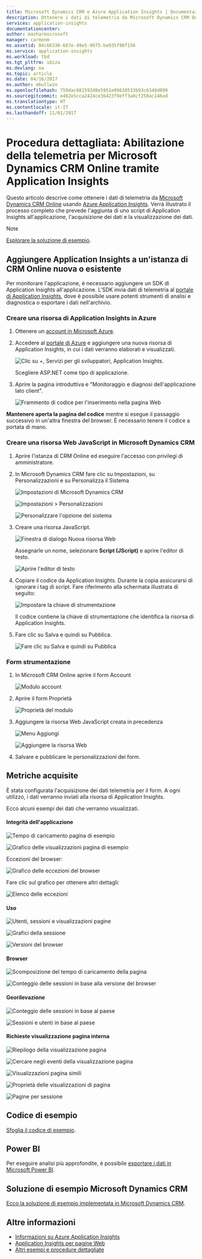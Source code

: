 ```yaml
---
title: Microsoft Dynamics CRM e Azure Application Insights | Documentazione Microsoft
description: Ottenere i dati di telemetria da Microsoft Dynamics CRM Online tramite Application Insights. Procedura dettagliate relative a installazione, recupero dei dati, visualizzazione ed esportazione.
services: application-insights
documentationcenter: 
author: mazharmicrosoft
manager: carmonm
ms.assetid: 04c66338-687e-49e5-9975-be935f98f156
ms.service: application-insights
ms.workload: tbd
ms.tgt_pltfrm: ibiza
ms.devlang: na
ms.topic: article
ms.date: 04/16/2017
ms.author: mbullwin
ms.openlocfilehash: 759dac681592d0e5951e09638533b93c6348d899
ms.sourcegitcommit: e462e5cca2424ce36423f9eff3a0cf250ac146ad
ms.translationtype: HT
ms.contentlocale: it-IT
ms.lasthandoff: 11/01/2017
---
```

# <a name="walkthrough-enabling-telemetry-for-microsoft-dynamics-crm-online-using-application-insights"></a>Procedura dettagliata: Abilitazione della telemetria per Microsoft Dynamics CRM Online tramite Application Insights
Questo articolo descrive come ottenere i dati di telemetria da [Microsoft Dynamics CRM Online](https://www.dynamics.com/) usando [Azure Application Insights](https://azure.microsoft.com/services/application-insights/). Verrà illustrato il processo completo che prevede l'aggiunta di uno script di Application Insights all'applicazione, l'acquisizione dei dati e la visualizzazione dei dati.

> [!NOTE]
> [Esplorare la soluzione di esempio](https://dynamicsandappinsights.codeplex.com/).
> 
> 

## <a name="add-application-insights-to-new-or-existing-crm-online-instance"></a>Aggiungere Application Insights a un'istanza di CRM Online nuova o esistente
Per monitorare l'applicazione, è necessario aggiungere un SDK di Application Insights all'applicazione. L'SDK invia dati di telemetria al [portale di Application Insights](https://portal.azure.com), dove è possibile usare potenti strumenti di analisi e diagnostica o esportare i dati nell'archivio.

### <a name="create-an-application-insights-resource-in-azure"></a>Creare una risorsa di Application Insights in Azure
1. Ottenere un [account in Microsoft Azure](http://azure.com/pricing). 
2. Accedere al [portale di Azure](https://portal.azure.com) e aggiungere una nuova risorsa di Application Insights, in cui i dati verranno elaborati e visualizzati.
   
    ![Clic su +, Servizi per gli sviluppatori, Application Insights.](./media/app-insights-sample-mscrm/01.png)
   
    Scegliere ASP.NET come tipo di applicazione.
3. Aprire la pagina introduttiva e "Monitoraggio e diagnosi dell'applicazione lato client".
   
    ![Frammento di codice per l'inserimento nella pagina Web](./media/app-insights-sample-mscrm/03.png)

**Mantenere aperta la pagina del codice** mentre si esegue il passaggio successivo in un'altra finestra del browser. È necessario tenere il codice a portata di mano. 

### <a name="create-a-javascript-web-resource-in-microsoft-dynamics-crm"></a>Creare una risorsa Web JavaScript in Microsoft Dynamics CRM
1. Aprire l'istanza di CRM Online ed eseguire l'accesso con privilegi di amministratore.
2. In Microsoft Dynamics CRM fare clic su Impostazioni, su Personalizzazioni e su Personalizza il Sistema
   
    ![Impostazioni di Microsoft Dynamics CRM](./media/app-insights-sample-mscrm/04.png)
   
    ![Impostazioni > Personalizzazioni](./media/app-insights-sample-mscrm/05.png)

    ![Personalizzare l'opzione del sistema](./media/app-insights-sample-mscrm/06.png)

1. Creare una risorsa JavaScript.
   
    ![Finestra di dialogo Nuova risorsa Web](./media/app-insights-sample-mscrm/07.png)
   
    Assegnarle un nome, selezionare **Script (JScript)** e aprire l'editor di testo.
   
    ![Aprire l'editor di testo](./media/app-insights-sample-mscrm/08.png)
2. Copiare il codice da Application Insights. Durante la copia assicurarsi di ignorare i tag di script. Fare riferimento alla schermata illustrata di seguito:
   
    ![Impostare la chiave di strumentazione](./media/app-insights-sample-mscrm/09.png)
   
    Il codice contiene la chiave di strumentazione che identifica la risorsa di Application Insights.
3. Fare clic su Salva e quindi su Pubblica.
   
    ![Fare clic su Salva e quindi su Pubblica](./media/app-insights-sample-mscrm/10.png)

### <a name="instrument-forms"></a>Form strumentazione
1. In Microsoft CRM Online aprire il form Account
   
    ![Modulo account](./media/app-insights-sample-mscrm/11.png)
2. Aprire il form Proprietà
   
    ![Proprietà del modulo](./media/app-insights-sample-mscrm/12.png)
3. Aggiungere la risorsa Web JavaScript creata in precedenza
   
    ![Menu Aggiungi](./media/app-insights-sample-mscrm/13.png)
   
    ![Aggiungere la risorsa Web](./media/app-insights-sample-mscrm/14.png)
4. Salvare e pubblicare le personalizzazioni dei form.

## <a name="metrics-captured"></a>Metriche acquisite
È stata configurata l'acquisizione dei dati telemetria per il form. A ogni utilizzo, i dati verranno inviati alla risorsa di Application Insights.

Ecco alcuni esempi dei dati che verranno visualizzati.

#### <a name="application-health"></a>Integrità dell'applicazione
![Tempo di caricamento pagina di esempio](./media/app-insights-sample-mscrm/15.png)

![Grafico delle visualizzazioni pagina di esempio](./media/app-insights-sample-mscrm/16.png)

Eccezioni del browser:

![Grafico delle eccezioni del browser](./media/app-insights-sample-mscrm/17.png)

Fare clic sul grafico per ottenere altri dettagli:

![Elenco delle eccezioni](./media/app-insights-sample-mscrm/18.png)

#### <a name="usage"></a>Uso
![Utenti, sessioni e visualizzazioni pagine](./media/app-insights-sample-mscrm/19.png)

![Grafici della sessione](./media/app-insights-sample-mscrm/20.png)

![Versioni del browser](./media/app-insights-sample-mscrm/21.png)

#### <a name="browsers"></a>Browser
![Scomposizione del tempo di caricamento della pagina](./media/app-insights-sample-mscrm/22.png)

![Conteggio delle sessioni in base alla versione del browser](./media/app-insights-sample-mscrm/23.png)

#### <a name="geolocation"></a>Georilevazione
![Conteggio delle sessioni in base al paese](./media/app-insights-sample-mscrm/24.png)

![Sessioni e utenti in base al paese](./media/app-insights-sample-mscrm/25.png)

#### <a name="inside-page-view-request"></a>Richieste visualizzazione pagina interna
![Riepilogo della visualizzazione pagina](./media/app-insights-sample-mscrm/26.png)

![Cercare negli eventi della visualizzazione pagina](./media/app-insights-sample-mscrm/27.png)

![Visualizzazioni pagina simili](./media/app-insights-sample-mscrm/28.png)

![Proprietà delle visualizzazioni di pagina](./media/app-insights-sample-mscrm/29.png)

![Pagine per sessione](./media/app-insights-sample-mscrm/30.png)

## <a name="sample-code"></a>Codice di esempio
[Sfoglia il codice di esempio](https://dynamicsandappinsights.codeplex.com/).

## <a name="power-bi"></a>Power BI
Per eseguire analisi più approfondite, è possibile [esportare i dati in Microsoft Power BI](app-insights-export-power-bi.md).

## <a name="sample-microsoft-dynamics-crm-solution"></a>Soluzione di esempio Microsoft Dynamics CRM
[Ecco la soluzione di esempio implementata in Microsoft Dynamics CRM](https://dynamicsandappinsights.codeplex.com/).

## <a name="learn-more"></a>Altre informazioni
* [Informazioni su Azure Application Insights](app-insights-overview.md)
* [Application Insights per pagine Web](app-insights-javascript.md)
* [Altri esempi e procedure dettagliate](app-insights-code-samples.md)
